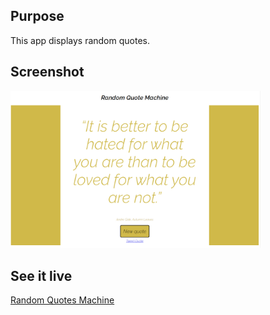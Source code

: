 ## Purpose 
This app displays random quotes.

## Screenshot
<img src="RANDOM-QUOTES.PNG" width="400px">

## See it live
<a href="https://amapola-negra.github.io/freeCodeCamp-Projects-Repo/Random-Quote-Machine/dist/">Random Quotes Machine</a>
